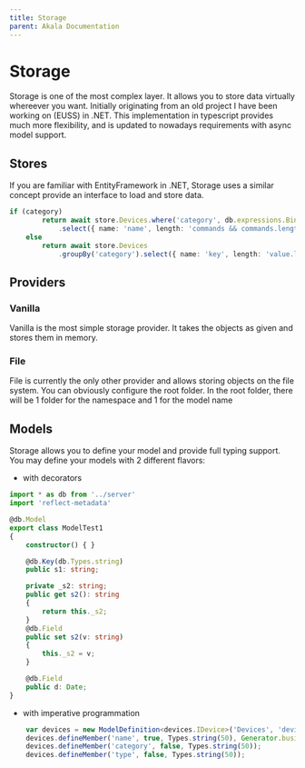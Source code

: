 ```yaml
---
title: Storage
parent: Akala Documentation
---
```


# Storage

Storage is one of the most complex layer. It allows you to store data virtually whereever you want. Initially originating from an old project I have been working on (EUSS) in .NET. This implementation in typescript provides much more flexibility, and is updated to nowadays requirements with async model support.

## Stores

If you are familiar with EntityFramework in .NET, Storage uses a similar concept provide an interface to load and store data.

```ts
if (category)
        return await store.Devices.where('category', db.expressions.BinaryOperator.Equal, category)
            .select({ name: 'name', length: 'commands && commands.length + subdevices && subdevices.length' }).toArray();
    else
        return await store.Devices
            .groupBy('category').select({ name: 'key', length: 'value.length' }).toArray();
```

## Providers

### Vanilla

Vanilla is the most simple storage provider. It takes the objects as given and stores them in memory.

### File

File is currently the only other provider and allows storing objects on the file system. You can obviously configure the root folder. In the root folder, there will be 1 folder for the namespace and 1 for the model name

## Models

Storage allows you to define your model and provide full typing support.
You may define your models with 2 different flavors:

- with decorators

```ts
import * as db from '../server'
import 'reflect-metadata'

@db.Model
export class ModelTest1
{
    constructor() { }

    @db.Key(db.Types.string)
    public s1: string;

    private _s2: string;
    public get s2(): string
    {
        return this._s2;
    }
    @db.Field
    public set s2(v: string)
    {
        this._s2 = v;
    }

    @db.Field
    public d: Date;
}
```

- with imperative programmation

```ts
    var devices = new ModelDefinition<devices.IDevice>('Devices', 'devices', 'devices');
    devices.defineMember('name', true, Types.string(50), Generator.business);
    devices.defineMember('category', false, Types.string(50));
    devices.defineMember('type', false, Types.string(50));
```
